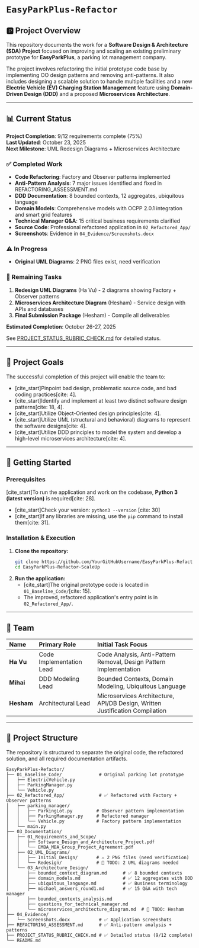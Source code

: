 # `EasyParkPlus-Refactor`

## 🅿️ Project Overview

This repository documents the work for a **Software Design & Architecture (SDA) Project** focused on improving and scaling an existing preliminary prototype for **EasyParkPlus**, a parking lot management company.

The project involves refactoring the initial prototype code base by implementing OO design patterns and removing anti-patterns. It also includes designing a scalable solution to handle multiple facilities and a new **Electric Vehicle (EV) Charging Station Management** feature using **Domain-Driven Design (DDD)** and a proposed **Microservices Architecture**.

-----

## 📊 Current Status

**Project Completion**: 9/12 requirements complete (75%)  
**Last Updated**: October 23, 2025  
**Next Milestone**: UML Redesign Diagrams + Microservices Architecture

### ✅ Completed Work

- **Code Refactoring**: Factory and Observer patterns implemented
- **Anti-Pattern Analysis**: 7 major issues identified and fixed in REFACTORING_ASSESSMENT.md
- **DDD Documentation**: 8 bounded contexts, 12 aggregates, ubiquitous language
- **Domain Models**: Comprehensive models with OCPP 2.0.1 integration and smart grid features
- **Technical Manager Q&A**: 15 critical business requirements clarified
- **Source Code**: Professional refactored application in `02_Refactored_App/`
- **Screenshots**: Evidence in `04_Evidence/Screenshots.docx`

### ⚠️ In Progress

- **Original UML Diagrams**: 2 PNG files exist, need verification

### 🚧 Remaining Tasks

1. **Redesign UML Diagrams** (Ha Vu) - 2 diagrams showing Factory + Observer patterns
2. **Microservices Architecture Diagram** (Hesham) - Service design with APIs and databases
3. **Final Submission Package** (Hesham) - Compile all deliverables

**Estimated Completion**: October 26-27, 2025

See [PROJECT_STATUS_RUBRIC_CHECK.md](PROJECT_STATUS_RUBRIC_CHECK.md) for detailed status.

-----

## 🎯 Project Goals

The successful completion of this project will enable the team to:

  * [cite\_start]Pinpoint bad design, problematic source code, and bad coding practices[cite: 4].
  * [cite\_start]Identify and implement at least two distinct software design patterns[cite: 18, 4].
  * [cite\_start]Utilize Object-Oriented design principles[cite: 4].
  * [cite\_start]Utilize UML (structural and behavioral) diagrams to represent the software designs[cite: 4].
  * [cite\_start]Utilize DDD principles to model the system and develop a high-level microservices architecture[cite: 4].

-----

## 🚀 Getting Started

### Prerequisites

[cite\_start]To run the application and work on the codebase, **Python 3 (latest version)** is required[cite: 28].

  * [cite\_start]Check your version: `python3 --version` [cite: 30]
  * [cite\_start]If any libraries are missing, use the `pip` command to install them[cite: 31].

### Installation & Execution

1.  **Clone the repository:**
    ```bash
    git clone https://github.com/YourGitHubUsername/EasyParkPlus-Refactor-ScaleUp.git
    cd EasyParkPlus-Refactor-ScaleUp
    ```
2.  **Run the application:**
      * [cite\_start]The original prototype code is located in `01_Baseline_Code/`[cite: 15].
      * The improved, refactored application's entry point is in `02_Refactored_App/`.

-----

## 👥 Team

| Name | Primary Role | Initial Task Focus |
| :--- | :--- | :--- |
| **Ha Vu** | Code Implementation Lead | Code Analysis, Anti-Pattern Removal, Design Pattern Implementation |
| **Mihai** | DDD Modeling Lead | Bounded Contexts, Domain Modeling, Ubiquitous Language |
| **Hesham** | Architectural Lead | Microservices Architecture, API/DB Design, Written Justification Compilation |

-----

## 📂 Project Structure

The repository is structured to separate the original code, the refactored solution, and all required documentation artifacts.

```
EasyParkPlus-Refactor/
├── 01_Baseline_Code/              # Original parking lot prototype
│   ├── ElectricVehicle.py
│   ├── ParkingManager.py
│   └── Vehicle.py
├── 02_Refactored_App/             # ✅ Refactored with Factory + Observer patterns
│   ├── parking_manager/
│   │   ├── ParkingLot.py         # Observer pattern implementation
│   │   ├── ParkingManager.py     # Refactored manager
│   │   └── Vehicle.py            # Factory pattern implementation
│   └── main.py
├── 03_Documentation/
│   ├── 01_Requirements_and_Scope/
│   │   ├── Software_Design_and_Architecture_Project.pdf
│   │   └── EMBA_MBA_Group_Project_Agreement.pdf
│   ├── 02_UML_Diagrams/
│   │   ├── Initial_Design/       # ⚠️ 2 PNG files (need verification)
│   │   └── Redesign/             # 🚧 TODO: 2 UML diagrams needed
│   └── 03_Architecture_Design/
│       ├── bounded_context_diagram.md      # ✅ 8 bounded contexts
│       ├── domain_models.md                # ✅ 12 aggregates with DDD
│       ├── ubiquitous_language.md          # ✅ Business terminology
│       ├── michael_answers_round1.md       # ✅ 15 Q&A with tech manager
│       ├── bounded_contexts_analysis.md
│       ├── questions_for_technical_manager.md
│       └── microservices_architecture_diagram.md  # 🚧 TODO: Hesham
├── 04_Evidence/
│   └── Screenshots.docx           # ✅ Application screenshots
├── REFACTORING_ASSESSMENT.md      # ✅ Anti-pattern analysis + patterns
├── PROJECT_STATUS_RUBRIC_CHECK.md # ✅ Detailed status (9/12 complete)
└── README.md
```
